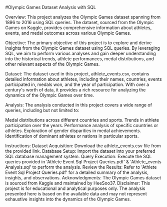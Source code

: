 #Olympic Games Dataset Analysis with SQL




Overview:
This project analyzes the Olympic Games dataset spanning from 1896 to 2016 using SQL queries. The dataset, sourced from the Olympic Games on Kaggle, provides comprehensive information about athletes, events, and medal outcomes across various Olympic Games.

Objective:
The primary objective of this project is to explore and derive insights from the Olympic Games dataset using SQL queries. By leveraging SQL, we aim to perform various analyses and gain deeper understanding into the historical trends, athlete performances, medal distributions, and other relevant aspects of the Olympic Games.

Dataset:
The dataset used in this project, athlete_events.csv, contains detailed information about athletes, including their names, countries, events participated in, medals won, and the year of participation. With over a century's worth of data, it provides a rich resource for analyzing the dynamics of the Olympic Games over time.

Analysis:
The analysis conducted in this project covers a wide range of queries, including but not limited to:

Medal distributions across different countries and sports.
Trends in athlete participation over the years.
Performance analysis of specific countries or athletes.
Exploration of gender disparities in medal achievements.
Identification of dominant athletes or nations in particular sports.

Instructions:
Dataset Acquisition: Download the athlete_events.csv file from the provided link.
Database Setup: Import the dataset into your preferred SQL database management system.
Query Execution: Execute the SQL queries provided in 'Athlete Event Sql Project Queries.pdf' & 'Athlete_events Analysis.sql' to perform the analysis.
Review the Results: Refer to 'Athlete Event Sql Project Queries.pdf' for a detailed summary of the analysis, insights, and observations.
Acknowledgments:
The Olympic Games dataset is sourced from Kaggle and maintained by HeeSoo37.
Disclaimer:
This project is for educational and analytical purposes only. The analysis presented here is based on the available data and may not represent exhaustive insights into the dynamics of the Olympic Games.

